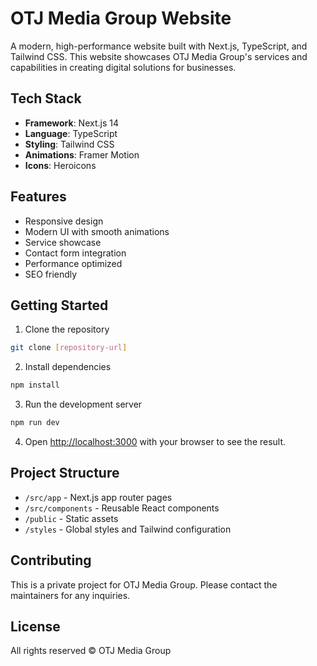 # OTJ Media Group Website

A modern, high-performance website built with Next.js, TypeScript, and Tailwind CSS. This website showcases OTJ Media Group's services and capabilities in creating digital solutions for businesses.

## Tech Stack

- **Framework**: Next.js 14
- **Language**: TypeScript
- **Styling**: Tailwind CSS
- **Animations**: Framer Motion
- **Icons**: Heroicons

## Features

- Responsive design
- Modern UI with smooth animations
- Service showcase
- Contact form integration
- Performance optimized
- SEO friendly

## Getting Started

1. Clone the repository
```bash
git clone [repository-url]
```

2. Install dependencies
```bash
npm install
```

3. Run the development server
```bash
npm run dev
```

4. Open [http://localhost:3000](http://localhost:3000) with your browser to see the result.

## Project Structure

- `/src/app` - Next.js app router pages
- `/src/components` - Reusable React components
- `/public` - Static assets
- `/styles` - Global styles and Tailwind configuration

## Contributing

This is a private project for OTJ Media Group. Please contact the maintainers for any inquiries.

## License

All rights reserved © OTJ Media Group 